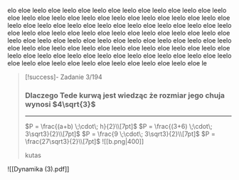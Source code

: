 elo eloe leelo eloe leelo eloe leelo eloe leelo eloe leelo eloe leelo eloe leelo eloe leelo eloe leelo eloe leelo eloe leelo eloe leelo eloe leelo eloe leelo eloe leelo eloe leelo eloe leelo eloe leelo eloe leelo eloe leelo eloe leelo eloe leelo eloe leelo eloe leelo eloe leelo eloe leelo eloe leelo eloe leelo eloe leelo eloe leelo eloe leelo eloe leelo eloe leelo eloe leelo eloe leelo eloe leelo eloe leelo eloe leelo eloe leelo eloe leelo eloe leelo eloe leelo eloe leelo eloe leelo eloe leelo eloe leelo eloe leelo eloe leelo eloe leelo eloe leelo eloe leelo eloe leelo eloe leelo eloe leelo eloe leelo eloe leelo eloe leelo eloe leelo eloe le

>[!success]- Zadanie 3/194
> ### Dlaczego Tede kurwą jest wiedząc że rozmiar jego chuja wynosi $4\sqrt{3}$
>---
>$P = \frac{(a+b) \;\cdot\; h}{2}\\[7pt]$ 
>$P = \frac{(3+6) \;\cdot\; 3\sqrt3}{2}\\[7pt]$ 
>$P = \frac{9 \;\cdot\; 3\sqrt3}{2}\\[7pt]$
>$P = \frac{27\sqrt3}{2}\\[7pt]$
>![[b.png|400]]
>
>kutas

![[Dynamika (3).pdf]]